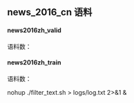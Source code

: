 ## news_2016_cn 语料

#### news2016zh_valid

语料数：

#### news2016zh_train

语料数：

nohup ./filter_text.sh > logs/log.txt 2>&1 &